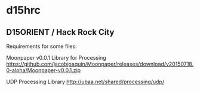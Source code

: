 # d15hrc
## D15ORIENT / Hack Rock City

Requirements for some files:

Moonpaper v0.0.1 Library for Processing
https://github.com/jacobjoaquin/Moonpaper/releases/download/v20150718.0-alpha/Moonpaper-v0.0.1.zip

UDP Processing Library
http://ubaa.net/shared/processing/udp/
